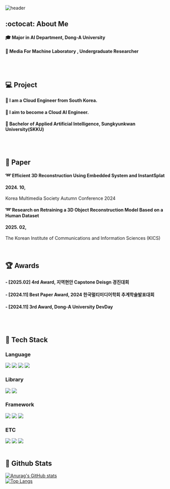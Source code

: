 <div>
  
  <!--Header-->
![header](https://capsule-render.vercel.app/api?type=venom&color=gradient&height=250&section=header&text=Soy's%20Github&fontColor=5A3E1B)
</div>

<div>
  <!--Body-->
  
  ## :octocat: About Me
  #### :mortar_board: Major in AI Department, Dong-A University <br/>
  #### :closed_book: Media For Machine Laboratory , Undergraduate Researcher
  <br/>
  <br/>

  ## :computer: Project
  #### :pushpin: I am a Cloud Engineer from South Korea.<br/>
  #### :pushpin: I aim to become a Cloud AI Engineer.<br/>
  #### :pushpin: Bachelor of Applied Artificial Intelligence, Sungkyunkwan University(SKKU)
  <br/>
  <br/>

  ## :bookmark_tabs: Paper
  #### :loop: Efficient 3D Reconstruction Using Embedded System and InstantSplat  
**2024. 10,** <br/>  
<span style="font-weight: normal;">Korea Multimedia Society Autumn Conference 2024</span> <br/>
  #### :loop: Research on Retraining a 3D Object Reconstruction Model Based on a Human Dataset
**2025. 02,** <br/>  
<span style="font-weight: normal;">The Korean Institute of Communications and Information Sciences (KICS)</span> <br/>
  <br/>
  <br/>

  ## :trophy: Awards
  #### - [2025.02] 4rd Award, 지역현안 Capstone Deisgn 경진대회 <br/>
  #### - [2024.11] Best Paper Award, 2024 한국멀티미디어학회 추계학술발표대회 <br/>
  #### - [2024.11] 3rd Award, Dong‐A University DevDay <br/>
  <br/>
  <br/>

  
  ## 🧱 Tech Stack
  ### Language
  <!--Python-->
  <img src="https://img.shields.io/badge/Python-3776AB?style=flat-square&logo=Python&logoColor=white"/>
  <!--JavaScript-->
  <img src="https://img.shields.io/badge/JavaScript-F7DF1E?style=flat-square&logo=JavaScript&logoColor=white"/>
  <!--HTML5-->
  <img src="https://img.shields.io/badge/HTML5-E34F26?style=flat-square&logo=HTML5&logoColor=white"/>
  <!--CSS-->
  <img src="https://img.shields.io/badge/CSS3-1572B6?style=flat-square&logo=CSS3&logoColor=white"/>
  <br/>
  
  ### Library
  <!--PyTorch-->
  <img src="https://img.shields.io/badge/PyTorch-EE4C2C?style=flat-square&logo=PyTorch&logoColor=white"/>
  <!--Selenium-->
  <img src="https://img.shields.io/badge/Selenium-43B02A?style=flat-square&logo=Selenium&logoColor=white"/>
  <br/>
  
  ### Framework
  <!--Flask-->
  <img src="https://img.shields.io/badge/Flask-000000?style=flat-square&logo=Flask&logoColor=white"/>
  <!--Django-->
  <img src="https://img.shields.io/badge/Django-092E20?style=flat-square&logo=Django&logoColor=white"/>
  <!--React-->
  <img src="https://img.shields.io/badge/React-61DAFB?style=flat-square&logo=React&logoColor=white&Color=white"/>
  <br/>
  
  ### ETC
  <!--Amazon AWS-->
  <img src="https://img.shields.io/badge/Amazon AWS-232F3E?style=flat-square&logo=Amazon AWS&logoColor=white"/>
  <!--Slack-->
  <img src="https://img.shields.io/badge/Slack-4A154B?style=flat-square&logo=Slack&logoColor=white"/>
  <!--MySQL-->
  <img src="https://img.shields.io/badge/MySQL-4479A1?style=flat-square&logo=MySQL&logoColor=white"/>
  <br/>
  <br/>
  
  ## 🤔 Github Stats
  [![Anurag's GitHub stats](https://github-readme-stats.vercel.app/api?username=Jiyu-Kim)](https://github.com/anuraghazra/github-readme-stats)
  <br/>
  [![Top Langs](https://github-readme-stats.vercel.app/api/top-langs/?username=Jiyu-Kim)](https://github.com/anuraghazra/github-readme-stats)
  
</div>

<!--
**Jiyu-Kim/Jiyu-Kim** is a ✨ _special_ ✨ repository because its `README.md` (this file) appears on your GitHub profile.

Here are some ideas to get you started:
- Hi there 👋
- 🔭 I’m currently working on ...
- 🌱 I’m currently learning ...
- 👯 I’m looking to collaborate on ...
- 🤔 I’m looking for help with ...
- 💬 Ask me about ...
- 📫 How to reach me: ...
- 😄 Pronouns: ...
- ⚡ Fun fact: ...
-->
